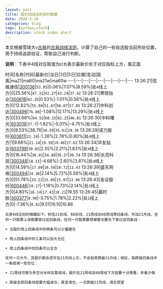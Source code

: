 ```yaml
---
layout: post
title: 股价四线法则实时数据
date: 2020-5-10
categories: blog
tags: [python,stock]
description: stock index alert
---
```



本文根据雪球大v[古泉](https://xueqiu.com/u/7148646888)的[古泉四线法则](https://xueqiu.com/7148646888/130498192)，计算了自己的一些自选股当前所处位置，用于持续追踪验证，帮助自己进行判断。

**说明**：下表中4线对应取值为`红色`表示最新价处于对应指标上方，属正面

时间|名称|代码|最新价|当日|3日|5日|位置|变动|距离|ma21|ma60|ma21w|ma60w
---|---|---|---|---|---|---|---|---
13:26:21|信维通信|[300136](https://xueqiu.com/S/SZ300136)|`53.05`|0.06%|7.07%|8.59%|处`4`线上方|0|25.56%|`47.31`|`42.27`|`43.24`|`37.42`
13:26:21|寒锐钴业|[300618](https://xueqiu.com/S/SZ300618)|`62.35`|0.53%|-1.01%|0.56%|处`4`线上方|0|12.82%|`55.84`|`51.67`|`56.07`|`57.85`
13:26:27|中科创达|[300496](https://xueqiu.com/S/SZ300496)|`76.86`|-1.08%|12.17%|13.29%|处`4`线上方|0|33.68%|`64.52`|`60.15`|`62.25`|`46.81`
13:26:30|中科曙光|[603019](https://xueqiu.com/S/SH603019)|`37.7`|-1.82%|-5.01%|-4.75%|处`3`线上方|0|8.53%|38.76|`36.59`|`35.81`|`29.36`
13:26:29|诺力股份|[603611](https://xueqiu.com/S/SH603611)|`21.19`|-1.26%|2.78%|0.80%|处`4`线上方|1|9.66%|`21.14`|`19.39`|`19.46`|`17.62`
13:26:34|华友钴业|[603799](https://xueqiu.com/S/SH603799)|`39.85`|2.55%|2.21%|1.83%|处`4`线上方|0|16.44%|`36.01`|`34.48`|`36.27`|`30.74`
13:26:36|长亮科技|[300348](https://xueqiu.com/S/SZ300348)|`18.11`|-4.68%|-2.60%|3.81%|处`4`线上方|0|14.59%|`17.09`|`16.58`|`16.72`|`13.43`
13:26:39|盛天网络|[300494](https://xueqiu.com/S/SZ300494)|`24.36`|2.14%|5.72%|5.59%|处`4`线上方|0|51.78%|`19.22`|`15.89`|`15.97`|`13.96`
13:26:43|金证股份|[600446](https://xueqiu.com/S/SH600446)|`19.17`|-1.19%|0.73%|2.14%|处`3`线上方|0|4.80%|`18.14`|`17.43`|`18.21`|19.55
13:26:45|赢时胜|[300377](https://xueqiu.com/S/SZ300377)|`8.99`|-3.75%|1.78%|2.22%|处`1`线上方|0|-7.36%|`8.62`|9.51|10.10|10.86

```
古泉4线法则的精髓如下。抓住21日线、60日线、21周线及60周线等四条线，外加21月线，任何一只股票上涨都要穿过这四条线，任何一只股票要想爆雷也要先下穿过这四条线：

+ 当股价爬上四条线中的两条可以少量建仓

+ 爬上四条线中的三条可以加大仓位

+ 爬上四条线中的四条可以全仓

任何一只大牛，其股价都会坚守在21月线上方，不会轻易跌破21月线；相反，每跌破四条线中一条就减一些仓位：

+ 21周线可做为多空分水岭及警戒线，股价在21周线及60周线下方就要十分慎重，多看少做

+ 跌破全部四条线就要大幅减仓，甚至清仓，一旦跌破21月线，清仓观望
```